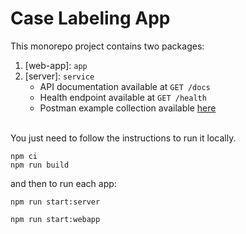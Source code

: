 # Case Labeling App

This monorepo project contains two packages:
 
1. [web-app]: <code>app</code>
2. [server]: <code>service</code>
   - API documentation available at  `GET /docs`
   - Health endpoint available at  `GET /health`
   - Postman example collection available [here]()

<br/>
You just need to follow the instructions to run it locally.
<br/>


```
npm ci
npm run build
```

and then to run each app:

```
npm run start:server
```
```
npm run start:webapp
```
